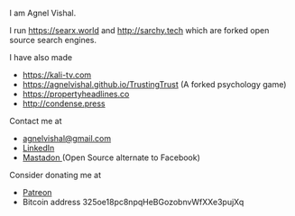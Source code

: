 



I am Agnel Vishal.

I run https://searx.world and http://sarchy.tech which are forked open source search engines.

I have also made
* https://kali-tv.com 
* https://agnelvishal.github.io/TrustingTrust (A forked psychology game)
* https://propertyheadlines.co 
* http://condense.press

Contact me at 
* <a href="mailto:agnelvishal@gmail.com">agnelvishal@gmail.com</a>
* <a href="https://www.linkedin.com/in/agnel-vishal-3a419694">LinkedIn</a> 
* <a href="https://fosstodon.org/@agnelvishal">  Mastadon </a>(Open Source alternate to Facebook)


Consider donating me at 
* <a href="https://www.patreon.com/agnelvishal">Patreon</a>
* Bitcoin address 325oe18pc8npqHeBGozobnvWfXXe3pujXq
